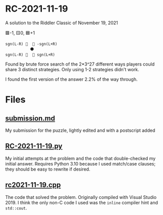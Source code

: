 # RC-2021-11-19
A solution to the Riddler Classic of November 19, 2021

🟥-1, 🟨0, 🟦+1
```
sgn(L-R) 🙂  🙂 -sgn(L+R)
           ⚫
sgn(L-R) 🙂  🙂 sgn(L+R)
```
Found by brute force search of the 2\*3^27 different ways players could share 3 distinct strategies. Only using 1-2 strategies didn't work.

I found the first version of the answer 2.2% of the way through.

# Files
## [submission.md](./submission.md)
My submission for the puzzle, lightly edited and with a postscript added

## [RC-2021-11-19.py](./RC-2021-11-19.py)
My initial attempts at the problem and the code that double-checked my initial answer. Requires Python 3.10 because I used match/case clauses; they should be easy to rewrite if desired.

## [rc2021-11-19.cpp](./rc2021-11-19.cpp)
The code that solved the problem. Originally compiled with Visual Studio 2019. I think the only non-C code I used was the `inline` compiler hint and `std::cout`.
